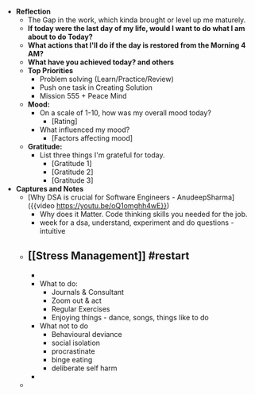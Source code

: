 - **Reflection**
	- The Gap in the work, which kinda brought or level up me maturely.
	- **If today were the last day of my life, would I want to do what I am about to do Today?**
	- **What actions that I'll do if the day is restored from the Morning 4 AM?**
	- **What have you achieved today? and others**
	- **Top Priorities**
		- Problem solving (Learn/Practice/Review)
		- Push one task in Creating Solution
		- Mission 555 + Peace Mind
	- **Mood:**
		- On a scale of 1-10, how was my overall mood today?
			- [Rating]
		- What influenced my mood?
			- [Factors affecting mood]
	- **Gratitude:**
		- List three things I'm grateful for today.
			- [Gratitude 1]
			- [Gratitude 2]
			- [Gratitude 3]
- **Captures and Notes**
	- [Why DSA is crucial for Software Engineers - AnudeepSharma]({{video https://youtu.be/oQ1omghh4wE}})
		- Why does it Matter. Code thinking skills you needed for the job.
		- week for a dsa, understand, experiment and do questions - intuitive
	- [[Stress Management]] #restart
		-
		-
		- What to do:
			- Journals & Consultant
			- Zoom out & act
			- Regular Exercises
			- Enjoying things - dance, songs, things like to do
		- What not to do
			- Behavioural deviance
			- social isolation
			- procrastinate
			- binge eating
			- deliberate self harm
		-
	-